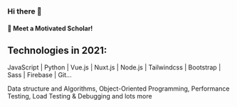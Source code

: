 ### Hi there 👋
#### :blue_heart: Meet a Motivated Scholar!

## Technologies in 2021: 

JavaScript | Python | Vue.js | Nuxt.js | Node.js | Tailwindcss | Bootstrap | Sass | Firebase | Git...


Data structure and Algorithms, Object-Oriented Programming, Performance Testing, Load Testing & Debugging and lots more

<!--
**tobisamcode/tobisamcode** is a ✨ _special_ ✨ repository because its `README.md` (this file) appears on your GitHub profile.
-->

